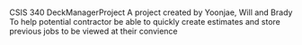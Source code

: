 # 
CSIS 340
DeckManagerProject
A project created by Yoonjae, Will and Brady
To help potential contractor be able to quickly create estimates and store previous jobs to be viewed at their convience
